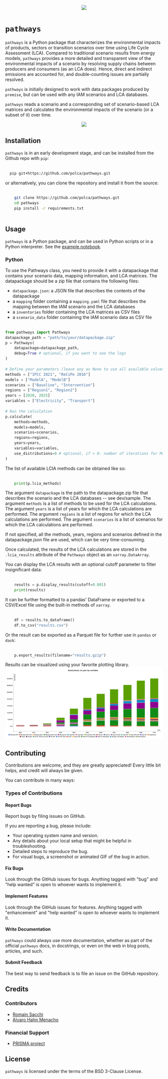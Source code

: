 <p align="center">
<img src="https://github.com/polca/pathways/blob/main/assets/pathways-high-resolution-logo-transparent.png" height="300"/>
</p>


# ``pathways``

``pathways`` is a Python package that characterizes the
environmental impacts of products, sectors or transition scenarios 
over time using Life Cycle Assessment (LCA).
Compared to traditional scenario results from energy models, 
``pathways`` provides a more detailed and transparent view of the
environmental impacts of a scenario by resolving supply chains
between producers and consumers (as an LCA does). Hence, direct
and indirect emissions are accounted for, and double-counting
issues are partially resolved. 

``pathways`` is initially designed to work with data packages produced
by ``premise``, but can be used with any IAM scenarios and LCA databases.

``pathways`` reads a scenario and a corresponding set of scenario-based LCA matrices
and calculates the environmental impacts of the scenario (or a subset of it) over time.

<p align="center">
<img src="https://github.com/polca/pathways/blob/main/assets/workflow_diagram.png" />
</p>

## Installation

``pathways`` is in an early development stage, and
can be installed from the Github repo  with ``pip``:

```bash

  pip git+https://github.com/polca/pathways.git

```

or alternatively, you can clone the repository and install it from the source:

```bash

    git clone https://github.com/polca/pathways.git
    cd pathways
    pip install -r requirements.txt
    
```


## Usage

``pathways`` is a Python package, and can be used in Python scripts
or in a Python interpreter. 
See the [example notebook](https://github.com/polca/pathways/blob/main/example/example.ipynb).

### Python

To use the Pathways class, you need to provide it with a datapackage that contains your scenario data, mapping information, and LCA matrices.
The datapackage should be a zip file that contains the following files:

- `datapackage.json`: a JSON file that describes the contents of the datapackage
- a `mapping` folder containing a `mapping.yaml` file that describes the mapping between the IAM scenario and the LCA databases
- a `inventories` folder containing the LCA matrices as CSV files
- a `scenario_data` folder containing the IAM scenario data as CSV file

```python

from pathways import Pathways
datapackage_path = "path/to/your/datapackage.zip"
p = Pathways(
    datapackage=datapackage_path,
    debug=True # optional, if you want to see the logs
)

# Define your parameters (leave any as None to use all available values)
methods = ["IPCC 2021", "ReCiPe 2016"]
models = ["ModelA", "ModelB"]
scenarios = ["Baseline", "Intervention"]
regions = ["Region1", "Region2"]
years = [2020, 2025]
variables = ["Electricity", "Transport"]

# Run the calculation
p.calculate(
    methods=methods,
    models=models,
    scenarios=scenarios,
    regions=regions,
    years=years,
    variables=variables,
    use_distributions=0 # optional, if > 0: number of iterations for Monte Carlo analysis
)

```

The list of available LCIA methods can be obtained like so:

```python

    print(p.lcia_methods)

```


The argument `datapackage` is the path to the datapackage.zip file
that describes the scenario and the LCA databases -- see dev/sample.
The argument `methods` is a list of methods to be used for the LCA
calculations. The argument `years` is a list of years for which the
LCA calculations are performed. The argument `regions` is a list of
regions for which the LCA calculations are performed. The argument
`scenarios` is a list of scenarios for which the LCA calculations are
performed.

If not specified, all the methods, years, regions and scenarios
defined in the datapackage.json file are used, which can be very
time-consuming.

Once calculated, the results of the LCA calculations are stored in the `.lcia_results`
attribute of the `Pathways` object as an ``xarray.DataArray``. 

You can display the LCA results with an optional cutoff parameter to filter insignificant data:


```python

    results = p.display_results(cutoff=0.001)
    print(results)

```

It can be further formatted  to a pandas' DataFrame or 
exported to a CSV/Excel file using the built-in methods of ``xarray``.
    
```python

    df = results.to_dataframe()
    df.to_csv("results.csv")

```

Or the result can be exported as a Parquet file for further use in `pandas` or `dask`:

```python

    p.export_results(filename="results.gzip")

```

Results can be visualized using your favorite plotting library.
![Screenshot](example/figures/fig5.png)

## Contributing

Contributions are welcome, and they are greatly appreciated! Every
little bit helps, and credit will always be given.

You can contribute in many ways:

### Types of Contributions

#### Report Bugs

Report bugs by filing issues on GitHub.

If you are reporting a bug, please include:

* Your operating system name and version.
* Any details about your local setup that might be helpful in troubleshooting.
* Detailed steps to reproduce the bug.
* For visual bugs, a screenshot or animated GIF of the bug in action.

#### Fix Bugs

Look through the GitHub issues for bugs. Anything tagged with "bug"
and "help wanted" is open to whoever wants to implement it.

#### Implement Features

Look through the GitHub issues for features. Anything tagged with
"enhancement" and "help wanted" is open to whoever wants to
implement it.

#### Write Documentation

``pathways`` could always use more documentation, whether as part of
the official ``pathways`` docs, in docstrings, or even on the web in
blog posts, articles, and such.

#### Submit Feedback

The best way to send feedback is to file an issue on the GitHub repository.

## Credits

### Contributors

* [Romain Sacchi](https://github.com/romainsacchi)
* [Alvaro Hahn Menacho](https://github.com/alvarojhahn)


### Financial Support

* [PRISMA project](https://www.net0prisma.eu/)


## License

``pathways`` is licensed under the terms of the BSD 3-Clause License.

